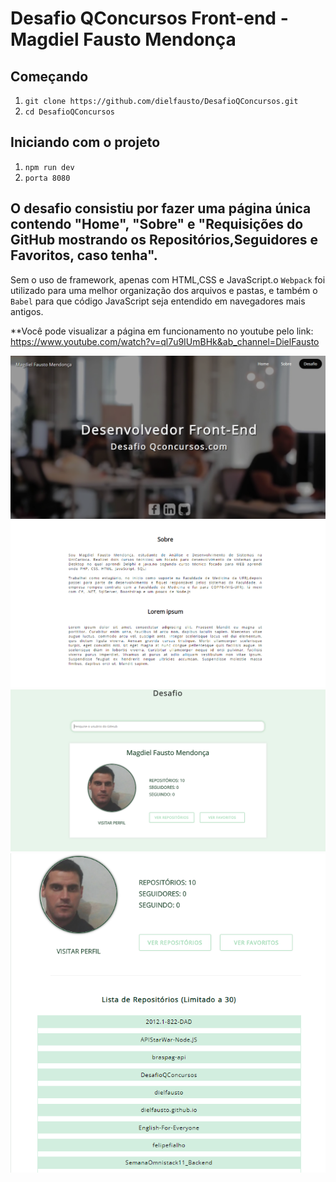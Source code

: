 # Desafio QConcursos Front-end - Magdiel Fausto Mendonça

## Começando
1. ``git clone https://github.com/dielfausto/DesafioQConcursos.git``
2. ``cd DesafioQConcursos``

## Iniciando com o projeto
1. ``npm run dev`` <br>
2. ``porta 8080`` <br>

## O desafio consistiu por fazer uma página única contendo "Home", "Sobre" e "Requisições do GitHub mostrando os Repositórios,Seguidores e Favoritos, caso tenha". 

Sem o uso de framework, apenas com HTML,CSS e JavaScript.o `Webpack` foi utilizado para  uma melhor organização dos arquivos e pastas, e também o `Babel` para que código JavaScript seja entendido em navegadores mais antigos.

**Você pode visualizar a página em funcionamento no youtube pelo link:<a href="https://www.youtube.com/watch?v=ql7u9IUmBHk&ab_channel=DielFausto" target="_blank">
https://www.youtube.com/watch?v=ql7u9IUmBHk&ab_channel=DielFausto</a>

![homepage](https://github.com/dielfausto/DesafioQConcursos/blob/master/public/images/home.png)
![about](https://github.com/dielfausto/DesafioQConcursos/blob/master/public/images/about.png)
![desafio](https://github.com/dielfausto/DesafioQConcursos/blob/master/public/images/desafio.png)
![repositorios](https://github.com/dielfausto/DesafioQConcursos/blob/master/public/images/repositorios.png)
